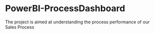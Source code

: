 # PowerBI-ProcessDashboard
The project is aimed at understanding the process performance of our Sales Process
